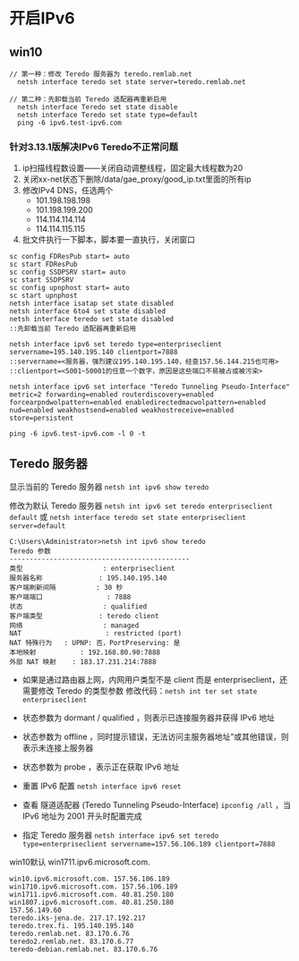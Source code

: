 # 开启IPv6

## win10

```
// 第一种：修改 Teredo 服务器为 teredo.remlab.net
  netsh interface teredo set state server=teredo.remlab.net

// 第二种：先卸载当前 Teredo 适配器再重新启用
  netsh interface Teredo set state disable
  netsh interface Teredo set state type=default
  ping -6 ipv6.test-ipv6.com
```

### 针对3.13.1版解决IPv6 Teredo不正常问题
1. ip扫描线程数设置——关闭自动调整线程，固定最大线程数为20
2. 关闭xx-net状态下删除/data/gae_proxy/good_ip.txt里面的所有ip
3. 修改IPv4 DNS，任选两个 
    - 101.198.198.198
    - 101.198.199.200
    - 114.114.114.114
    - 114.114.115.115
4. 批文件执行一下脚本，脚本要一直执行，关闭窗口

```
sc config FDResPub start= auto
sc start FDResPub
sc config SSDPSRV start= auto
sc start SSDPSRV
sc config upnphost start= auto
sc start upnphost
netsh interface isatap set state disabled
netsh interface 6to4 set state disabled
netsh interface teredo set state disabled
::先卸载当前 Teredo 适配器再重新启用

netsh interface ipv6 set teredo type=enterpriseclient servername=195.140.195.140 clientport=7888
::servername=<服务器，强烈建议195.140.195.140，经查157.56.144.215也可用>
::clientport=<5001~50001的任意一个数字，原因是这些端口不易被占或被污染>
 
netsh interface ipv6 set interface "Teredo Tunneling Pseudo-Interface" metric=2 forwarding=enabled routerdiscovery=enabled forcearpndwolpattern=enabled enabledirectedmacwolpattern=enabled nud=enabled weakhostsend=enabled weakhostreceive=enabled store=persistent

ping -6 ipv6.test-ipv6.com -l 0 -t
```


## Teredo 服务器

显示当前的 Teredo 服务器 `netsh int ipv6 show teredo`

修改为默认 Teredo 服务器 `netsh int ipv6 set teredo enterpriseclient default`
                    或 `netsh interface teredo set state enterpriseclient server=default`
                    
```
C:\Users\Administrator>netsh int ipv6 show teredo
Teredo 参数
---------------------------------------------
类型                    : enterpriseclient
服务器名称              : 195.140.195.140
客户端刷新间隔          : 30 秒
客户端端口                : 7888
状态                    : qualified
客户端类型              : teredo client
网络                    : managed
NAT                     : restricted (port)
NAT 特殊行为   : UPNP: 否，PortPreserving: 是
本地映射           : 192.168.80.90:7888
外部 NAT 映射    : 183.17.231.214:7888
```
- 如果是通过路由器上网，内网用户类型不是 client 而是 enterpriseclient，还需要修改 Teredo 的类型参数
  修改代码：`netsh int ter set state enterpriseclient`

- 状态参数为 dormant / qualified ，则表示已连接服务器并获得 IPv6 地址
- 状态参数为 offline ，同时提示错误，无法访问主服务器地址”或其他错误，则表示未连接上服务器
- 状态参数为 probe ，表示正在获取 IPv6 地址

- 重置 IPv6 配置 `netsh interface ipv6 reset`
- 查看 隧道适配器 (Teredo Tunneling Pseudo-Interface) `ipconfig /all` ，当 IPv6 地址为 2001 开头时配置完成

- 指定 Teredo 服务器
`netsh interface ipv6 set teredo type=enterpriseclient servername=157.56.106.189 clientport=7888`

win10默认 win1711.ipv6.microsoft.com.
```
win10.ipv6.microsoft.com. 157.56.106.189
win1710.ipv6.microsoft.com. 157.56.106.189
win1711.ipv6.microsoft.com. 40.81.250.180
win1807.ipv6.microsoft.com. 40.81.250.180
157.56.149.60
teredo.iks-jena.de. 217.17.192.217
teredo.trex.fi. 195.140.195.140
teredo.remlab.net. 83.170.6.76
teredo2.remlab.net. 83.170.6.77
teredo-debian.remlab.net. 83.170.6.76
```
